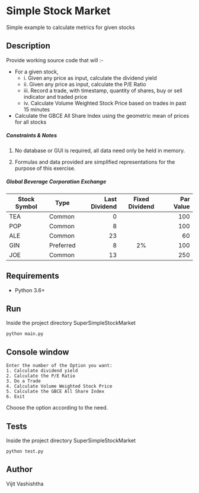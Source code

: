 # Simple Stock Market
Simple example to calculate metrics for given stocks

## Description
Provide working source code that will :-

- For a given stock,
  - i. Given any price as input, calculate the dividend yield
  - ii. Given any price as input, calculate the P/E Ratio
  - iii. Record a trade, with timestamp, quantity of shares, buy or sell indicator and traded price
  - iv. Calculate Volume Weighted Stock Price based on trades in past 15 minutes
- Calculate the GBCE All Share Index using the geometric mean of prices for all stocks

##### Constraints & Notes

1.	No database or GUI is required, all data need only be held in memory.

2.	Formulas and data provided are simplified representations for the purpose of this exercise.

##### Global Beverage Corporation Exchange

Stock Symbol  | Type | Last Dividend | Fixed Dividend | Par Value
------------- | ---- | ------------: | :------------: | --------: 
TEA           | Common    | 0  |    | 100
POP           | Common    | 8  |    | 100
ALE           | Common    | 23 |    | 60
GIN           | Preferred | 8  | 2% | 100
JOE           | Common    | 13 |    | 250




## Requirements

- Python 3.6+


## Run

Inside the project directory SuperSimpleStockMarket

```
python main.py
```

## Console window

```
Enter the number of the Option you want:
1. Calculate dividend yield
2. Calculate the P/E Ratio
3. Do a Trade
4. Calculate Volume Weighted Stock Price
5. Calculate the GBCE All Share Index
6. Exit
```

Choose the option according to the need.


## Tests

Inside the project directory SuperSimpleStockMarket

```
python test.py
```

## Author

Vijit Vashishtha


